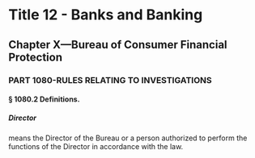 
# Title 12 - Banks and Banking
## Chapter X—Bureau of Consumer Financial Protection
### PART 1080-RULES RELATING TO INVESTIGATIONS
#### § 1080.2 Definitions.
##### Director

means the Director of the Bureau or a person authorized to perform the functions of the Director in accordance with the law.
